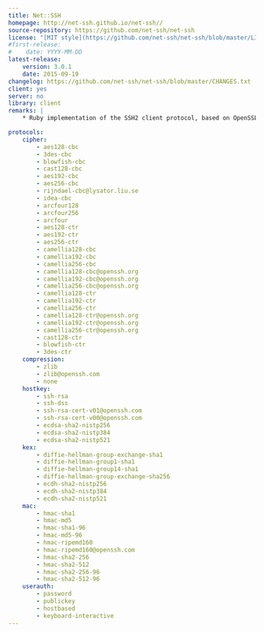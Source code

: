 ```yaml
---
title: Net::SSH
homepage: http://net-ssh.github.io/net-ssh//
source-repository: https://github.com/net-ssh/net-ssh
license: "[MIT style](https://github.com/net-ssh/net-ssh/blob/master/LICENSE.txt)"
#first-release:
#    date: YYYY-MM-DD
latest-release:
    version: 3.0.1
    date: 2015-09-19
changelog: https://github.com/net-ssh/net-ssh/blob/master/CHANGES.txt
client: yes
server: no
library: client
remarks: |
    * Ruby implementation of the SSH2 client protocol, based on OpenSSL

protocols:
    cipher:
        - aes128-cbc
        - 3des-cbc
        - blowfish-cbc
        - cast128-cbc
        - aes192-cbc
        - aes256-cbc
        - rijndael-cbc@lysator.liu.se
        - idea-cbc
        - arcfour128
        - arcfour256
        - arcfour
        - aes128-ctr
        - aes192-ctr
        - aes256-ctr
        - camellia128-cbc
        - camellia192-cbc
        - camellia256-cbc
        - camellia128-cbc@openssh.org
        - camellia192-cbc@openssh.org
        - camellia256-cbc@openssh.org
        - camellia128-ctr
        - camellia192-ctr
        - camellia256-ctr
        - camellia128-ctr@openssh.org
        - camellia192-ctr@openssh.org
        - camellia256-ctr@openssh.org
        - cast128-ctr
        - blowfish-ctr
        - 3des-ctr
    compression:
        - zlib
        - zlib@openssh.com
        - none
    hostkey:
        - ssh-rsa
        - ssh-dss
        - ssh-rsa-cert-v01@openssh.com
        - ssh-rsa-cert-v00@openssh.com
        - ecdsa-sha2-nistp256
        - ecdsa-sha2-nistp384
        - ecdsa-sha2-nistp521
    kex:
        - diffie-hellman-group-exchange-sha1
        - diffie-hellman-group1-sha1
        - diffie-hellman-group14-sha1
        - diffie-hellman-group-exchange-sha256
        - ecdh-sha2-nistp256
        - ecdh-sha2-nistp384
        - ecdh-sha2-nistp521
    mac:
        - hmac-sha1
        - hmac-md5
        - hmac-sha1-96
        - hmac-md5-96
        - hmac-ripemd160
        - hmac-ripemd160@openssh.com
        - hmac-sha2-256
        - hmac-sha2-512
        - hmac-sha2-256-96
        - hmac-sha2-512-96
    userauth:
        - password
        - publickey
        - hostbased
        - keyboard-interactive
---
```

